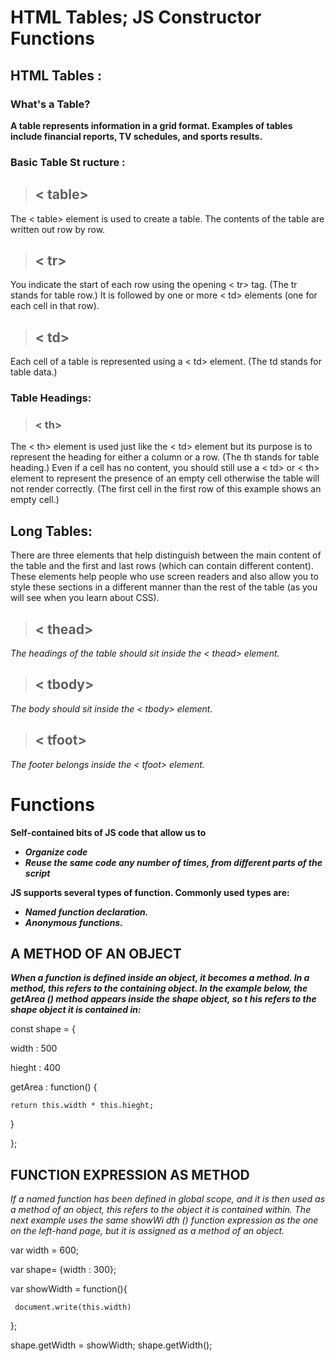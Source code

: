 # **HTML Tables; JS Constructor Functions**

## **HTML Tables :**
### **What's a Table?**
**A table represents information in a grid format.
Examples of tables include financial reports, TV
schedules, and sports results.**

### Basic Table St ructure :
>## < table>

The < table> element is used
to create a table. The contents
of the table are written out row
by row.
>## < tr>
You indicate the start of each
row using the opening < tr> tag.
(The tr stands for table row.)
It is followed by one or more
< td> elements (one for each cell
in that row).
> ## < td>
Each cell of a table is
represented using a < td>
element. (The td stands for
table data.)

### Table Headings:
> ### < th>
The < th> element is used just
like the < td> element but its
purpose is to represent the
heading for either a column or
a row. (The th stands for table
heading.)
Even if a cell has no content,
you should still use a < td> or
< th> element to represent
the presence of an empty cell
otherwise the table will not
render correctly. (The first cell
in the first row of this example
shows an empty cell.)
## Long Tables:

There are three elements that
help distinguish between the
main content of the table and
the first and last rows (which can
contain different content).
These elements help people
who use screen readers and also
allow you to style these sections
in a different manner than the
rest of the table (as you will see
when you learn about CSS).
> ## < thead>
*The headings of the table should
sit inside the < thead> element.*
> ## < tbody>
*The body should sit inside the
< tbody> element.*
> ## < tfoot>
*The footer belongs inside the
< tfoot> element.*

# **Functions**
**Self-contained bits of JS code that allow us to**
- ***Organize code***
- ***Reuse the same code any number of times, from different
parts of the script***

**JS supports several types of function. Commonly used types are:**
- ***Named function declaration.***
- ***Anonymous functions.***

## **A METHOD OF AN OBJECT**
***When a function is defined inside an object, it
becomes a method. In a method, this refers to the
containing object.
In the example below, the getArea () method
appears inside the shape object, so t his refers to
the shape object it is contained in:***

const shape = {

width : 500

hieght : 400

getArea : function() {

    return this.width * this.hieght;
}

};

## **FUNCTION EXPRESSION AS METHOD**

*If a named function has been defined in global
scope, and it is then used as a method of an object,
this refers to the object it is contained within.
The next example uses the same showWi dth ()
function expression as the one on the left-hand
page, but it is assigned as a method of an object.*

var width = 600;

var shape= {width : 300};

var showWidth = function(){

     document.write(this.width)

};

shape.getWidth = showWidth;
shape.getWidth();

